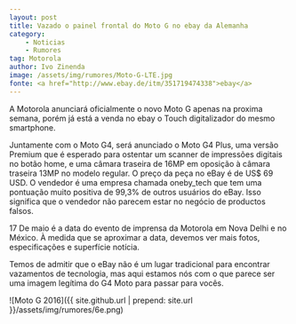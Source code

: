 ```yaml
---
layout: post
title: Vazado o painel frontal do Moto G no ebay da Alemanha
category:
    - Noticias
    - Rumores
tag: Motorola
author: Ivo Zinenda
image: /assets/img/rumores/Moto-G-LTE.jpg
fonte: <a href="http://www.ebay.de/itm/351719474338">ebay</a>
---
```


A Motorola anunciará oficialmente o novo Moto G apenas na proxima semana, porém já está a venda no ebay o Touch digitalizador do mesmo smartphone.

Juntamente com o Moto G4, será anunciado o Moto G4 Plus, uma versão Premium que é esperado para ostentar um scanner de impressões digitais no botão home, e uma câmara traseira de 16MP em oposição à câmara traseira 13MP no modelo regular.
O preço da peça no eBay é de US$ 69 USD. 
O vendedor é uma empresa chamada oneby_tech que tem uma pontuação muito positiva de 99,3% de outros usuários do eBay. 
Isso significa que o vendedor não parecem estar no negócio de productos falsos.

17 De maio é a data do evento de imprensa da Motorola em Nova Delhi e no México. 
À medida que se aproximar a data, devemos ver mais fotos, especificações e superfície notícia. 

Temos de admitir que o eBay não é um lugar tradicional para encontrar vazamentos de tecnologia, mas aqui estamos nós com o que parece ser uma imagem legítima do G4 Moto para passar para vocês.

![Moto G 2016]({{ site.github.url | prepend: site.url }}/assets/img/rumores/6e.png)